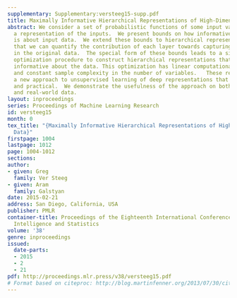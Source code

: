 ```yaml
---
supplementary: Supplementary:versteeg15-supp.pdf
title: Maximally Informative Hierarchical Representations of High-Dimensional Data
abstract: We consider a set of probabilistic functions of some input variables as
  a representation of the inputs.  We present bounds on how informative a representation
  is about input data.  We extend these bounds to hierarchical representations so
  that we can quantify the contribution of each layer towards capturing the information
  in the original data.  The special form of these bounds leads to a simple, bottom-up
  optimization procedure to construct hierarchical representations that are also maximally
  informative about the data. This optimization has linear computational complexity
  and constant sample complexity in the number of variables.   These results establish
  a new approach to unsupervised learning of deep representations that is both principled
  and practical.  We demonstrate the usefulness of the approach on both synthetic
  and real-world data.
layout: inproceedings
series: Proceedings of Machine Learning Research
id: versteeg15
month: 0
tex_title: "{Maximally Informative Hierarchical Representations of High-Dimensional
  Data}"
firstpage: 1004
lastpage: 1012
page: 1004-1012
sections: 
author:
- given: Greg
  family: Ver Steeg
- given: Aram
  family: Galstyan
date: 2015-02-21
address: San Diego, California, USA
publisher: PMLR
container-title: Proceedings of the Eighteenth International Conference on Artificial
  Intelligence and Statistics
volume: '38'
genre: inproceedings
issued:
  date-parts:
  - 2015
  - 2
  - 21
pdf: http://proceedings.mlr.press/v38/versteeg15.pdf
# Format based on citeproc: http://blog.martinfenner.org/2013/07/30/citeproc-yaml-for-bibliographies/
---
```

